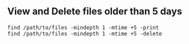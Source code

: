 ## View and Delete files older than 5 days
```
find /path/to/files -mindepth 1 -mtime +5 -print
find /path/to/files -mindepth 1 -mtime +5 -delete
```